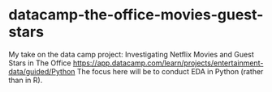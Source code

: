 # datacamp-the-office-movies-guest-stars
My take on the data camp project: Investigating Netflix Movies and Guest Stars in The Office https://app.datacamp.com/learn/projects/entertainment-data/guided/Python
The focus here will be to conduct EDA in Python (rather than in R).
